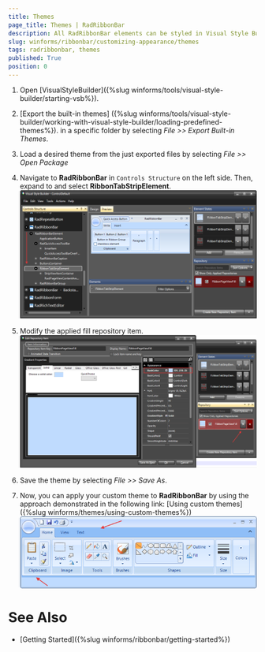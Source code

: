 ```yaml
---
title: Themes
page_title: Themes | RadRibbonBar
description: All RadRibbonBar elements can be styled in Visual Style Builder. This article shows how you can change the RibbonTabStripElement back color.
slug: winforms/ribbonbar/customizing-appearance/themes
tags: radribbonbar, themes
published: True
position: 0
---
```


1. Open [VisualStyleBuilder]({%slug winforms/tools/visual-style-builder/starting-vsb%}).

1. [Export the built-in themes] ({%slug winforms/tools/visual-style-builder/working-with-visual-style-builder/loading-predefined-themes%}). in a specific folder by selecting *File >> Export Built-in Themes*.

1. Load a desired theme from the just exported files by selecting *File >> Open Package*

1. Navigate to __RadRibbonBar__ in `Controls Structure` on the left side. Then, expand to and select __RibbonTabStripElement__.
    ![radribbonbar-customizing-appearance-themes 001](images/radribbonbar-customizing-appearance-themes001.png)

1. Modify the applied fill repository item.
    ![radribbonbar-customizing-appearance-themes 002](images/radribbonbar-customizing-appearance-themes002.png)

1. Save the theme by selecting *File >> Save As*.

1. Now, you can apply your custom theme to __RadRibbonBar__ by using the approach demonstrated in the following link: [Using custom themes]({%slug winforms/themes/using-custom-themes%})
    ![radribbonbar-customizing-appearance-themes 004](images/radribbonbar-customizing-appearance-themes004.png)

# See Also

* [Getting Started]({%slug winforms/ribbonbar/getting-started%})
 
